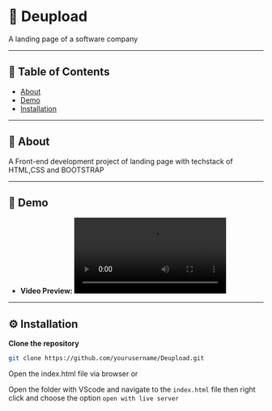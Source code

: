 # 🚀 Deupload

A landing page of a software company 

---

## 📖 Table of Contents
- [About](#about)
- [Demo](#demo)
- [Installation](#installation)

---

## 🧩 About

A Front-end development project of landing page with techstack of HTML,CSS and BOOTSTRAP

---

## 🎥 Demo
 
- **Video Preview:** ![GIF](./public/deupload.mp4)
---

## ⚙️ Installation


 **Clone the repository**
 ```bash
git clone https://github.com/yourusername/Deupload.git
```
 Open the index.html file via browser or
 
 Open the folder with VScode and navigate to the `index.html` file then right click and choose the option `open with live server`




